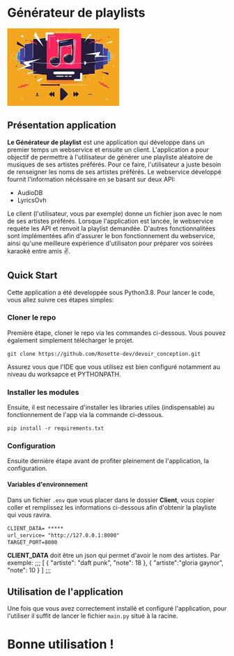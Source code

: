 # Générateur de playlists

![Drag Racing](Ressources/playlist.jpg)

## Présentation application

**Le Générateur de playlist** est une application qui développe dans un premier temps un webservice et ensuite un client. 
L'application a pour objectif de permettre à l'utilisateur de générer une playliste aléatoire de musiques de ses artistes préférés. Pour ce faire, l'utilisateur a juste besoin de renseigner les noms de ses artistes préférés. Le webservice développé fournit l'information nécéssaire en se basant sur deux API: 

* AudioDB 
* LyricsOvh 

Le client (l'utilisateur, vous par exemple) donne un fichier json avec le nom de ses artistes préférés. Lorsque l'application est lancée, le webservice requète les API et renvoit la playlist demandée.
D'autres fonctionnalitées sont implémentées afin d'assurer le bon fonctionnement du webservice, ainsi qu'une meilleure expérience d'utilisaton pour préparer vos soirées karaoké entre amis :v:.


## Quick Start
Cette application a été developpée sous Python3.8.
Pour lancer le code, vous allez suivre ces étapes simples:
### Cloner le repo
Première étape, cloner le repo via les commandes ci-dessous. Vous pouvez également simplement télécharger le projet.
```
git clone https://github.com/Rosette-dev/devoir_conception.git
```

Assurez vous que l'IDE que vous utilisez est bien configuré notamment au niveau du worksapce et PYTHONPATH.
### Installer les modules
Ensuite, il est necessaire d'installer les libraries utiles (indispensable) au fonctionnement de l'app via la commande ci-dessous.
```
pip install -r requirements.txt
```
### Configuration
Ensuite dernière étape avant de profiter pleinement de l'application, la configuration.
#### Variables d'environnement
Dans un fichier ```.env``` que vous placer dans le dossier **Client**, vous copier coller et remplissez les informations ci-dessous afin d'obtenir la playliste qui vous ravira. 
```
CLIENT_DATA= *****
url_service= "http://127.0.0.1:8000"
TARGET_PORT=8000

```
**CLIENT_DATA** doit être un json qui permet d'avoir le nom des artistes. Par exemple:
;;;
[
{
    "artiste": "daft punk",
    "note": 18
},
{
    "artiste":"gloria gaynor",
    "note": 10
}
]
;;;
## Utilisation de l'application
Une fois que vous avez correctement installé et configuré l'application, pour l'utiliser il suffit de lancer le fichier ```main.py``` situé à la racine.

# Bonne utilisation !



